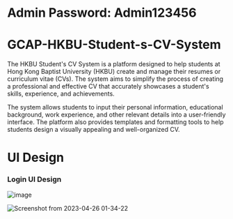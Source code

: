 # Admin Password: Admin123456
# GCAP-HKBU-Student-s-CV-System
The HKBU Student's CV System is a platform designed to help students at Hong Kong Baptist University (HKBU) create and manage their resumes or curriculum vitae (CVs). The system aims to simplify the process of creating a professional and effective CV that accurately showcases a student's skills, experience, and achievements.

The system allows students to input their personal information, educational background, work experience, and other relevant details into a user-friendly interface. The platform also provides templates and formatting tools to help students design a visually appealing and well-organized CV.

# UI Design
<h3>Login UI Design</h3>

![image](https://user-images.githubusercontent.com/123064890/222131003-802b4897-645a-4f28-8b8f-fd7b53fcae34.png)

![Screenshot from 2023-04-26 01-34-22](https://user-images.githubusercontent.com/123064890/234518682-f83eed07-9375-41b0-a899-9326f7ce01e0.png)
